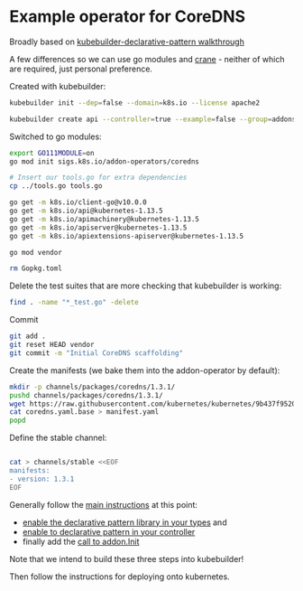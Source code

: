 # Example operator for CoreDNS

Broadly based on [kubebuilder-declarative-pattern walkthrough](https://github.com/kubernetes-sigs/kubebuilder-declarative-pattern/blob/master/docs/addon/walkthrough/README.md)

A few differences so we can use go modules and [crane](https://github.com/google/go-containerregistry/blob/master/cmd/crane/doc/crane.md) - neither of which are required, just personal preference.

Created with kubebuilder:

```bash
kubebuilder init --dep=false --domain=k8s.io --license apache2

kubebuilder create api --controller=true --example=false --group=addons --kind=CoreDNS --make=false --namespaced=true --resource=true --version=v1alpha1

```

Switched to go modules:

```bash
export GO111MODULE=on
go mod init sigs.k8s.io/addon-operators/coredns

# Insert our tools.go for extra dependencies
cp ../tools.go tools.go

go get -m k8s.io/client-go@v10.0.0
go get -m k8s.io/api@kubernetes-1.13.5
go get -m k8s.io/apimachinery@kubernetes-1.13.5
go get -m k8s.io/apiserver@kubernetes-1.13.5
go get -m k8s.io/apiextensions-apiserver@kubernetes-1.13.5

go mod vendor

rm Gopkg.toml
```

Delete the test suites that are more checking that kubebuilder is working:

```bash
find . -name "*_test.go" -delete
```

Commit

```bash
git add .
git reset HEAD vendor
git commit -m "Initial CoreDNS scaffolding"
```



Create the manifests (we bake them into the addon-operator by default):

```bash
mkdir -p channels/packages/coredns/1.3.1/
pushd channels/packages/coredns/1.3.1/
wget https://raw.githubusercontent.com/kubernetes/kubernetes/9b437f95207c04bf2f25ef3110fac9b356d1fa91/cluster/addons/dns/coredns/coredns.yaml.base
cat coredns.yaml.base > manifest.yaml
popd
```

Define the stable channel:

```bash

cat > channels/stable <<EOF
manifests:
- version: 1.3.1
EOF

```


Generally follow the [main instructions](https://github.com/kubernetes-sigs/kubebuilder-declarative-pattern/blob/master/docs/addon/walkthrough/README.md) at this point:

* [enable the declarative pattern library in your types](https://github.com/kubernetes-sigs/kubebuilder-declarative-pattern/tree/master/docs/addon/walkthrough#adding-the-framework-into-our-types) and
* [enable to declarative pattern in your controller](https://github.com/kubernetes-sigs/kubebuilder-declarative-pattern/tree/master/docs/addon/walkthrough#using-the-framework-in-the-controller)
* finally add the [call to addon.Init](https://github.com/kubernetes-sigs/kubebuilder-declarative-pattern/tree/master/docs/addon/walkthrough#misc)

Note that we intend to build these three steps into kubebuilder!

Then follow the instructions for deploying onto kubernetes.
